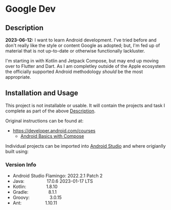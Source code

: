 # Google Dev

## Description

**2023-06-12:** I want to learn Android development. I've tried before and don't really like the style or content Google as adopted; but, I'm fed up of material that is not up-to-date or otherwise functionally lackluster.

I'm starting in with Kotlin and Jetpack Compose, but may end up moving over to Flutter and Dart. As I am completley outside of the Apple ecosystem the officially supported Android methodology *should* be the most appropriate.

## Installation and Usage

This project is not installable or usable. It will contain the projects and task I complete as part of the above [Description](#description).

Original instructions can be found at:

- <https://developer.android.com/courses>
	- [Android Basics with Compose](https://developer.android.com/courses/android-basics-compose/course)

Individual projects can be imported into [Android Studio](https://developer.android.com/studio) and where origianlly built using:

### Version Info

- Android Studio Flamingo: 2022.2.1 Patch 2
- Java:&emsp;&emsp;&emsp;&emsp;&emsp;17.0.6 2023-01-17 LTS
- Kotlin:&emsp;&emsp;&emsp;&emsp;&ensp;1.8.10
- Gradle:&emsp;&emsp;&emsp;&emsp;&ensp;8.1.1
- Groovy:&emsp;&emsp;&emsp;&emsp;&ensp;3.0.15
- Ant:&emsp;&emsp;&emsp;&emsp;&emsp;&nbsp;1.10.11